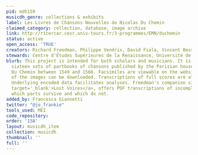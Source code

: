 ```yaml
---
pid: mdh159
musicdh_genre: collections & exhibits
label: Les Livres de Chansons Nouvelles de Nicolas Du Chemin
claimed_category: collection, database, image archive
link: http://ricercar.cesr.univ-tours.fr/3-programmes/EMN/duchemin
status: active
open_access: 'TRUE'
creators: Richard Freedman, Philippe Vendrix, David Fiala, Vincent Besson
stewards: Centre d'Études Supérieures de la Renaissance, Université de Tours
blurb: This project is intended for both scholars and musicians. It is based on the
  sixteen sets of partbooks of chansons published by the Parisian house of Nicolas
  Du Chemin between 1549 and 1568. Facsimiles are viewable on the website and PDFs
  of the images can be downloaded. Transcriptions of full scores are also available.
  Underlying encoded data facilitates analyses. Freedman's companion site, <a href='http://digitalduchemin.org/reconstructions/?page=3'
  target='_blank'>Lost Voices</a>, offers PDF transcriptions of incomplete works indicating
  which parts survive and which do not.
added_by: Francesca Giannetti
twitter: "@jo_frankie"
tools_used: MEI
code_repository: 
order: '158'
layout: musicdh_item
collection: musicdh
thumbnail: ''
full: ''
---
```

